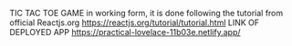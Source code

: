 TIC TAC TOE GAME in working form, it is done following the tutorial from official Reactjs.org
https://reactjs.org/tutorial/tutorial.html
LINK OF DEPLOYED APP
https://practical-lovelace-11b03e.netlify.app/
